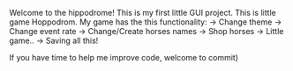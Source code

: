 Welcome to the hippodrome! This is my first little GUI project.
This is little game Hoppodrom. 
My game has the this functionality: 
-> Change theme 
-> Change event rate 
-> Change/Create horses names 
-> Shop horses 
-> Little game.. 
-> Saving all this!

If you have time to help me improve code, welcome to commit)
